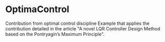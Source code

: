 # OptimaControl
Contribution from optimal control discipline
Example that applies the contribution detailed in the article "A novel LQR Controller Design Method based on the Pontryagin’s Maximum Principle".
